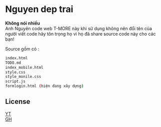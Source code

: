 # Nguyen dep trai
**Không nói nhiều**<br>
Anh Nguyên code web T-MORE này khi sử dụng không nên đổi tên của người viết code hãy tôn trọng họ vì họ đã share source code này cho các bạn!

Source gồm có : 
```bash
index.html
TODO.md
index_mobile.html
style.css
style_monile.css
script.js
formlogin.html (hiện đang xây dựng)
```

## License
[YT](https://www.youtube.com/c/nguyen7749official)<br>
[GH](https://github.com/nguyenxinhtrai)
